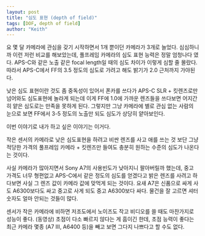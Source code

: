 ```yaml
---
layout: post
title: "심도 표현 (depth of field)"
tags: [DOF, depth of field]
author: "Keith"
---
```


요 몇 달 카메라에 관심을 갖기 시작하면서 1개 뿐이던 카메라가 3개로 늘었다. 심심하니까 이런 저런 비교를 해보았는데, 풀프레임 카메라의 심도 표현 능력은 정말 엄청나다 였다. APS-C와 같은 노출 같은 focal length일 때의 심도 차이가 이렇게 심할 줄 몰랐다. 따라서 APS-C에서 FF의 3.5 정도의 심도로 가려고 해도 밝기가 2.0 근처까지 가야된다. 

낮은 심도 표현이란 것도 좀 중독성이 있어서 폰카를 쓰다가 APS-C SLR + 킷렌즈로만 넘어와도 심도표현에 놀라게 되는데 이게 FF에 1.0에 가까운 렌즈들을 쓰다보면 어지간히 얕은 심도로는 만족을 못하게 된다. 그렇지만 그냥 카메라에 별로 관심 없는 사람의 눈으로 보면 FF에서 3-5 정도의 노출만 되도 심도가 상당히 얕아보인다. 

이번 이야기로 내가 하고 싶은 이야기는 이거다.

작은 센서의 카메라로 낮은 심도표현을 하려고 비싼 렌즈를 사고 애를 쓰는 것 보단 그냥 적당한 가격의 풀프레임 카메라 + 킷렌즈만 들여도 충분히 원하는 수준의 심도가 나온다는 것이다. 

사실 카메라가 많아지면서 Sony A7의 사용빈도가 낮아지니 팔아버릴까 했는데, 중고 가격도 너무 형편없고 APS-C에서 같은 정도의 심도를 얻겠다고 밝은 렌즈를 사려고 하다보면 사실 그 렌즈 값이 카메라 값에 맞먹게 되는 것이다. 요새 A7은 신품으로 싸게 사도 A6300보다도 싸고 중고로 사게 되도 중고 A6300보다 싸다. 물건을 잘 고르면 셔터 숫자도 얼마 안되는 것들이 많다. 

센서가 작은 카메라에 비하면 저조도에서 노이즈도 작고 비디오를 쓸 때도 마찬가지로 성능이 좋다. (동영상) 초점이 다소 빠르지 않다는 게 흠이긴 한데, 초점 능력이 좋다는 최근 카메라 몇종 (A7 III, A6400 등)을 빼고 보면 그다지 나쁘다고 할 수도 없다.  
